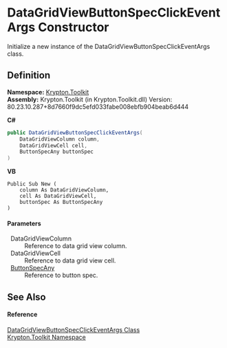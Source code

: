 # DataGridViewButtonSpecClickEventArgs Constructor


Initialize a new instance of the DataGridViewButtonSpecClickEventArgs class.



## Definition
**Namespace:** <a href="79d2eac2-21f4-54ff-7552-b20c33c30600.md">Krypton.Toolkit</a>  
**Assembly:** Krypton.Toolkit (in Krypton.Toolkit.dll) Version: 80.23.10.287+8d7660f9dc5efd033fabe008ebfb904beab6d444

**C#**
``` C#
public DataGridViewButtonSpecClickEventArgs(
	DataGridViewColumn column,
	DataGridViewCell cell,
	ButtonSpecAny buttonSpec
)
```
**VB**
``` VB
Public Sub New ( 
	column As DataGridViewColumn,
	cell As DataGridViewCell,
	buttonSpec As ButtonSpecAny
)
```



#### Parameters
<dl><dt>  DataGridViewColumn</dt><dd>Reference to data grid view column.</dd><dt>  DataGridViewCell</dt><dd>Reference to data grid view cell.</dd><dt>  <a href="3a778fe3-a06d-2943-d65e-0ad3106713b4.md">ButtonSpecAny</a></dt><dd>Reference to button spec.</dd></dl>

## See Also


#### Reference
<a href="f99eea2f-ff82-8e5f-e8e5-67bf76f58290.md">DataGridViewButtonSpecClickEventArgs Class</a>  
<a href="79d2eac2-21f4-54ff-7552-b20c33c30600.md">Krypton.Toolkit Namespace</a>  
